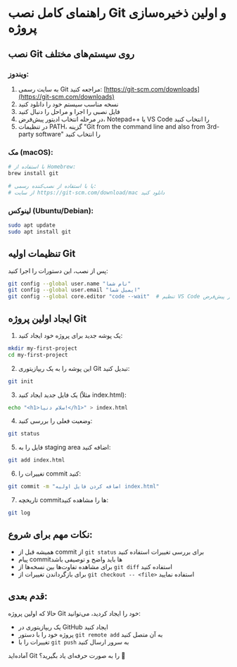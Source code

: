 # راهنمای کامل نصب Git و اولین ذخیره‌سازی پروژه

## نصب Git روی سیستم‌های مختلف

### ویندوز:
1. به سایت رسمی Git مراجعه کنید: [https://git-scm.com/downloads](https://git-scm.com/downloads)
2. نسخه مناسب سیستم خود را دانلود کنید
3. فایل نصبی را اجرا و مراحل را دنبال کنید
4. در مرحله انتخاب ادیتور پیش‌فرض، Notepad++ یا VS Code را انتخاب کنید
5. در تنظیمات PATH، گزینه "Git from the command line and also from 3rd-party software" را انتخاب کنید

### مک (macOS):
```bash
# با استفاده از Homebrew:
brew install git

# یا با استفاده از نصب‌کننده رسمی:
# از سایت https://git-scm.com/download/mac دانلود کنید
```

### لینوکس (Ubuntu/Debian):
```bash
sudo apt update
sudo apt install git
```

## تنظیمات اولیه Git

پس از نصب، این دستورات را اجرا کنید:

```bash
git config --global user.name "نام شما"
git config --global user.email "ایمیل شما"
git config --global core.editor "code --wait"  # تنظیم VS Code به عنوان ادیتور پیش‌فرض
```

## ایجاد اولین پروژه Git

1. یک پوشه جدید برای پروژه خود ایجاد کنید:
```bash
mkdir my-first-project
cd my-first-project
```

2. این پوشه را به یک ریپازیتوری Git تبدیل کنید:
```bash
git init
```

3. یک فایل جدید ایجاد کنید (مثلاً index.html):
```bash
echo "<h1>سلام دنیا!</h1>" > index.html
```

4. وضعیت فعلی را بررسی کنید:
```bash
git status
```

5. فایل را به staging area اضافه کنید:
```bash
git add index.html
```

6. تغییرات را commit کنید:
```bash
git commit -m "اضافه کردن فایل اولیه index.html"
```

7. تاریخچه commitها را مشاهده کنید:
```bash
git log
```

## نکات مهم برای شروع:
- همیشه قبل از commit از `git status` برای بررسی تغییرات استفاده کنید
- پیام commitها باید واضح و توصیفی باشد
- برای مشاهده تفاوت‌ها بین نسخه‌ها از `git diff` استفاده کنید
- برای بازگرداندن تغییرات از `git checkout -- <file>` استفاده نمایید

## قدم بعدی:
حالا که اولین پروژه Git خود را ایجاد کردید، می‌توانید:
- یک ریپازیتوری در GitHub ایجاد کنید
- پروژه خود را با دستور `git remote add` به آن متصل کنید
- تغییرات را با `git push` به سرور ارسال کنید

آماده‌اید Git را به صورت حرفه‌ای یاد بگیرید؟ 🚀